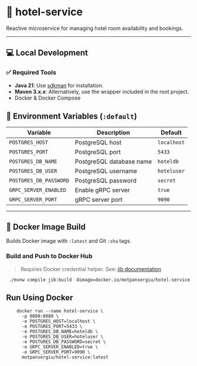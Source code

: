 # 🏨 hotel-service

Reactive microservice for managing hotel room availability and bookings.

---

## 💻 Local Development
### ✅ Required Tools
- **Java 21**: Use [sdkman](https://sdkman.io/) for installation.
- **Maven 3.x.x**: Alternatively, use the wrapper included in the root project.
- Docker & Docker Compose

## 🌱 Environment Variables (`:default`)

| Variable                     | Description                      | Default            |
|-----------------------------|----------------------------------|--------------------|
| `POSTGRES_HOST`             | PostgreSQL host                  | `localhost`        |
| `POSTGRES_PORT`             | PostgreSQL port                  | `5433`             |
| `POSTGRES_DB_NAME`          | PostgreSQL database name         | `hoteldb`          |
| `POSTGRES_DB_USER`          | PostgreSQL username              | `hoteluser`        |
| `POSTGRES_DB_PASSWORD`      | PostgreSQL password              | `secret`           |
| `GRPC_SERVER_ENABLED`       | Enable gRPC server               | `true`             |
| `GRPC_SERVER_PORT`          | gRPC server port                 | `9090`             |

---

## 🐳 Docker Image Build

Builds Docker image with `:latest` and Git `:sha` tags.

### Build and Push to Docker Hub

> Requires Docker credential helper. See: [jib documentation](https://github.com/GoogleContainerTools/jib)

```shell
 ./mvnw compile jib:build -Dimage=docker.io/motpansergiu/hotel-service
```

## Run Using Docker
```shell
    docker run --name hotel-service \
      -p 8080:8080 \
      -e POSTGRES_HOST=localhost \
      -e POSTGRES_PORT=5433 \
      -e POSTGRES_DB_NAME=hoteldb \
      -e POSTGRES_DB_USER=hoteluser \
      -e POSTGRES_DB_PASSWORD=secret \
      -e GRPC_SERVER_ENABLED=true \
      -e GRPC_SERVER_PORT=9090 \
      motpansergiu/hotel-service:latest
```
